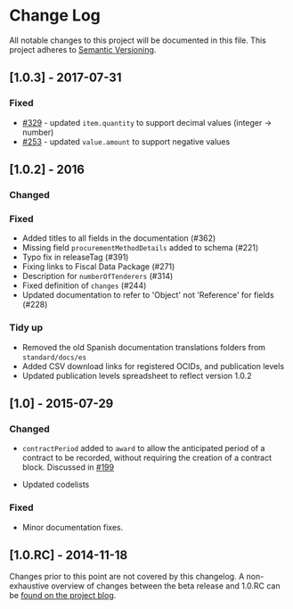 # Change Log
All notable changes to this project will be documented in this file.
This project adheres to [Semantic Versioning](http://semver.org/).

## [1.0.3] - 2017-07-31

### Fixed

* [#329](https://github.com/open-contracting/standard/issues/329) - updated ```item.quantity``` to support decimal values (integer -> number)
* [#253](https://github.com/open-contracting/standard/issues/253) - updated ```value.amount``` to support negative values

## [1.0.2] - 2016

### Changed

### Fixed

- Added titles to all fields in the documentation (#362)
- Missing field ```procurementMethodDetails``` added to schema (#221)
- Typo fix in releaseTag (#391)
- Fixing links to Fiscal Data Package (#271)
- Description for ```numberOfTenderers``` (#314)
- Fixed definition of ```changes``` (#244)
- Updated documentation to refer to 'Object' not 'Reference' for fields (#228)

### Tidy up

- Removed the old Spanish documentation translations folders from ```standard/docs/es```
- Added CSV download links for registered OCIDs, and publication levels
- Updated publication levels spreadsheet to reflect version 1.0.2

## [1.0] - 2015-07-29

### Changed

- ```contractPeriod``` added to ```award``` to allow the anticipated period of a contract to be recorded, without requiring the creation of a contract block. Discussed in [#199](https://github.com/open-contracting/standard/issues/199)

- Updated codelists

### Fixed

- Minor documentation fixes.

## [1.0.RC] - 2014-11-18

Changes prior to this point are not covered by this changelog. A non-exhaustive overview of changes between the beta release and 1.0.RC can be [found on the project blog](http://standard.open-contracting.org/release-of-data-standard/).

